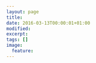 ```yaml
---
layout: page
title: 
date: 2016-03-13T00:00:01+01:00
modified:
excerpt:
tags: []
image:
  feature:
---
```


